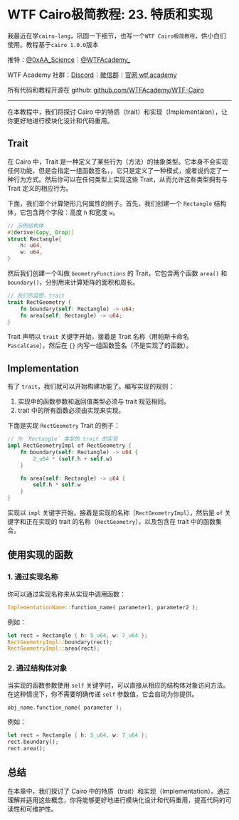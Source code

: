 # WTF Cairo极简教程: 23. 特质和实现

我最近在学`cairo-lang`，巩固一下细节，也写一个`WTF Cairo极简教程`，供小白们使用。教程基于`cairo 1.0.0`版本

推特：[@0xAA_Science](https://twitter.com/0xAA_Science)｜[@WTFAcademy_](https://twitter.com/WTFAcademy_)

WTF Academy 社群：[Discord](https://discord.gg/5akcruXrsk)｜[微信群](https://docs.google.com/forms/d/e/1FAIpQLSe4KGT8Sh6sJ7hedQRuIYirOoZK_85miz3dw7vA1-YjodgJ-A/viewform?usp=sf_link)｜[官网 wtf.academy](https://wtf.academy)

所有代码和教程开源在 github: [github.com/WTFAcademy/WTF-Cairo](https://github.com/WTFAcademy/WTF-Cairo)

---

在本教程中，我们将探讨 Cairo 中的特质（trait）和实现（Implementaion），让你更好地进行模块化设计和代码重用。

## Trait

在 Cairo 中，Trait 是一种定义了某些行为（方法）的抽象类型。它本身不会实现任何功能，但是会指定一组函数签名，，它只是定义了一种模式，或者说约定了一种行为方式。然后你可以在任何类型上实现这些 Trait，从而允许这些类型拥有与 Trait 定义的相应行为。

下面，我们举个计算矩形几何属性的例子。首先，我们创建一个 `Rectangle` 结构体，它包含两个字段：高度 `h` 和宽度 `w`。

```rust
// 示例结构体
#[derive(Copy, Drop)]
struct Rectangle{
    h: u64,
    w: u64,
}
```

然后我们创建一个叫做 `GeometryFunctions` 的 Trait，它包含两个函数 `area()` 和 `boundary()`，分别用来计算矩阵的面积和周长。

```rust
// 我们的蓝图，trait
trait RectGeometry {
    fn boundary(self: Rectangle) -> u64;
    fn area(self: Rectangle) -> u64;
}
```

Trait 声明以 `trait` 关键字开始，接着是 Trait 名称（用帕斯卡命名 `PascalCase`），然后在 `{}` 内写一组函数签名（不是实现了的函数）。

## Implementation

有了 `trait`，我们就可以开始构建功能了。编写实现的规则：

1. 实现中的函数参数和返回值类型必须与 trait 规范相同。
2. trait 中的所有函数必须由实现来实现。

下面是实现 `RectGeometry` Trait 的例子：

```rust
// 为 `Rectangle` 类型的 trait 的实现
impl RectGeometryImpl of RectGeometry {
    fn boundary(self: Rectangle) -> u64 {
        2_u64 * (self.h + self.w)
    }

    fn area(self: Rectangle) -> u64 {
        self.h * self.w
    }
}
```

实现以 `impl` 关键字开始，接着是实现的名称（`RectGeometryImpl`），然后是 `of` 关键字和正在实现的 trait 的名称（`RectGeometry`），以及包含在 trait 中的函数集合。


## 使用实现的函数

### 1. 通过实现名称

你可以通过实现名称来从实现中调用函数：

```rust
ImplementationName::function_name( parameter1, parameter2 );
```

例如：

```rust
let rect = Rectangle { h: 5_u64, w: 7_u64 };
RectGeometryImpl::boundary(rect);
RectGeometryImpl::area(rect);
```

### 2. 通过结构体对象

当实现的函数参数使用 `self` 关键字时，可以直接从相应的结构体对象访问方法。在这种情况下，你不需要明确传递 `self` 参数值，它会自动为你提供。

```rust
obj_name.function_name( parameter );
```

例如：

```rust
let rect = Rectangle { h: 5_u64, w: 7_u64 };
rect.boundary();
rect.area();
```

## 总结

在本章中，我们探讨了 Cairo 中的特质（trait）和实现（Implementation）。通过理解并适用这些概念，你将能够更好地进行模块化设计和代码重用，提高代码的可读性和可维护性。